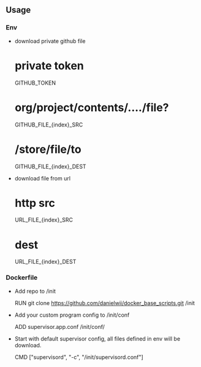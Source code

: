 ## Usage

### Env

- download private github file

    # private token
    GITHUB_TOKEN
    # org/project/contents/..../file?
    GITHUB_FILE_{index}_SRC
    # /store/file/to
    GITHUB_FILE_{index}_DEST

- download file from url

    # http src
    URL_FILE_{index}_SRC
    # dest
    URL_FILE_{index}_DEST

### Dockerfile

- Add repo to /init

    RUN git clone https://github.com/danielwii/docker_base_scripts.git /init

- Add your custom program config to /init/conf

    ADD supervisor.app.conf /init/conf/

- Start with default supervisor config, all files defined in env will be download.

    CMD ["supervisord", "-c", "/init/supervisord.conf"]
